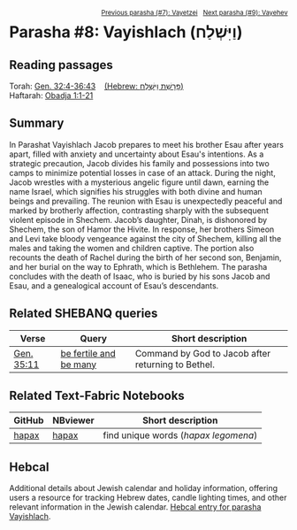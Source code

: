 <span style="float: right;"><sup><a href="../07%20-%20Vayetzei">Previous parasha (#7): Vayetzei</a> &nbsp;&nbsp;<a href="../09%20-%20Vayehev">Next parasha (#9): Vayehev</a></sup></span>

# Parasha #8: Vayishlach (וַיִּשְׁלַח) <a name="start"></a>

## Reading passages

Torah: <a href="https://www.stepbible.org/?q=version=NASB2020|reference=Gen.32:4-36:43&options=HNVUG" target="_blank">Gen. 32:4-36:43</a> &nbsp;&nbsp; <a href="https://tikkun.io/#/p/vayishlach" target="_blank">(Hebrew: פָּרָשַׁת וַיִּשְׁלַח)</a><br>
Haftarah: <a href="https://www.stepbible.org/?q=version=NASB2020|reference=Obad&options=HNVUG" target="_blank">Obadja 1:1-21</a>

## Summary

In Parashat Vayishlach Jacob prepares to meet his brother Esau after years apart, filled with anxiety and uncertainty about Esau's intentions. As a strategic precaution, Jacob divides his family and possessions into two camps to minimize potential losses in case of an attack. During the night, Jacob wrestles with a mysterious angelic figure until dawn, earning the name Israel, which signifies his struggles with both divine and human beings and prevailing. The reunion with Esau is unexpectedly peaceful and marked by brotherly affection, contrasting sharply with the subsequent violent episode in Shechem. Jacob’s daughter, Dinah, is dishonored by Shechem, the son of Hamor the Hivite. In response, her brothers Simeon and Levi take bloody vengeance against the city of Shechem, killing all the males and taking the women and children captive. The portion also recounts the death of Rachel during the birth of her second son, Benjamin, and her burial on the way to Ephrath, which is Bethlehem. The parasha concludes with the death of Isaac, who is buried by his sons Jacob and Esau, and a genealogical account of Esau’s descendants.

## Related SHEBANQ queries

Verse | Query | Short description
--- | --- | ---
<a href="https://www.stepbible.org/?q=version=NASB2020\|reference=Gen.35:11&options=HNVUG" target="_blank">Gen. 35:11</a> | <a href="https://shebanq.ancient-data.org/hebrew/text?iid=6286&version=2021&page=1&mr=r&qw=q" target="_blank">be fertile and be many</a> | Command by God to Jacob after returning to Bethel.

## Related Text-Fabric Notebooks

GitHub | NBviewer | Short description
---|---|---
[hapax](hapax.ipynb) | <a href="https://nbviewer.org/github/tonyjurg/Parashot/blob/main/WeeklyParasha/08%20-%20Vayishlach/hapax.ipynb" target="_blank">hapax</a> | find unique words (*hapax legomena*)

## Hebcal

Additional details about Jewish calendar and holiday information, offering users a resource for tracking Hebrew dates, candle lighting times, and other relevant information in the Jewish calendar. <a href="https://www.hebcal.com/sedrot/vayishlach" target="_blank">Hebcal entry for parasha Vayishlach</a>.
